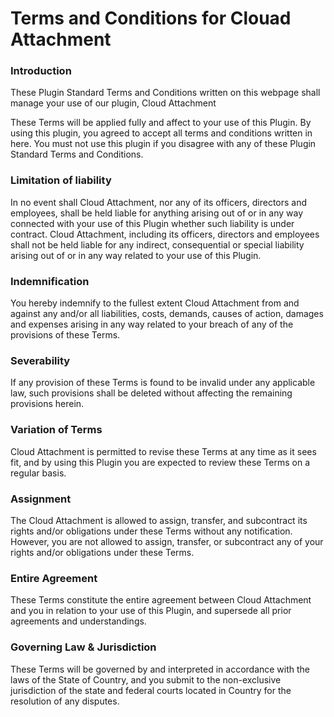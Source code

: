 # Terms and Conditions for Clouad Attachment

### Introduction
These Plugin Standard Terms and Conditions written on this webpage shall manage your use of our plugin, Cloud Attachment

These Terms will be applied fully and affect to your use of this Plugin. By using this plugin, you agreed to accept all terms and conditions written in here. You must not use this plugin if you disagree with any of these Plugin Standard Terms and Conditions.

### Limitation of liability
In no event shall Cloud Attachment, nor any of its officers, directors and employees, shall be held liable for anything arising out of or in any way connected with your use of this Plugin whether such liability is under contract.  Cloud Attachment, including its officers, directors and employees shall not be held liable for any indirect, consequential or special liability arising out of or in any way related to your use of this Plugin.

### Indemnification
You hereby indemnify to the fullest extent Cloud Attachment from and against any and/or all liabilities, costs, demands, causes of action, damages and expenses arising in any way related to your breach of any of the provisions of these Terms.

### Severability
If any provision of these Terms is found to be invalid under any applicable law, such provisions shall be deleted without affecting the remaining provisions herein.

### Variation of Terms
Cloud Attachment is permitted to revise these Terms at any time as it sees fit, and by using this Plugin you are expected to review these Terms on a regular basis.

### Assignment
The Cloud Attachment is allowed to assign, transfer, and subcontract its rights and/or obligations under these Terms without any notification. However, you are not allowed to assign, transfer, or subcontract any of your rights and/or obligations under these Terms.

### Entire Agreement
These Terms constitute the entire agreement between Cloud Attachment and you in relation to your use of this Plugin, and supersede all prior agreements and understandings.

### Governing Law & Jurisdiction
These Terms will be governed by and interpreted in accordance with the laws of the State of Country, and you submit to the non-exclusive jurisdiction of the state and federal courts located in Country for the resolution of any disputes.